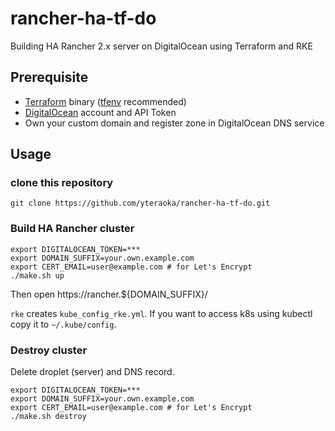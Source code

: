 # rancher-ha-tf-do
Building HA Rancher 2.x server on DigitalOcean using Terraform and RKE

## Prerequisite

* [Terraform](https://www.terraform.io/) binary ([tfenv](https://github.com/kamatama41/tfenv) recommended)
* [DigitalOcean](https://www.digitalocean.com/) account and API Token
* Own your custom domain and register zone in DigitalOcean DNS service

## Usage

### clone this repository

```
git clone https://github.com/yteraoka/rancher-ha-tf-do.git
```

### Build HA Rancher cluster

```
export DIGITALOCEAN_TOKEN=***
export DOMAIN_SUFFIX=your.own.example.com
export CERT_EMAIL=user@example.com # for Let's Encrypt
./make.sh up
```

Then open https://rancher.${DOMAIN_SUFFIX}/

`rke` creates `kube_config_rke.yml`.
If you want to access k8s using kubectl copy it to `~/.kube/config`.

### Destroy cluster

Delete droplet (server) and DNS record.

```
export DIGITALOCEAN_TOKEN=***
export DOMAIN_SUFFIX=your.own.example.com
export CERT_EMAIL=user@example.com # for Let's Encrypt
./make.sh destroy
```
